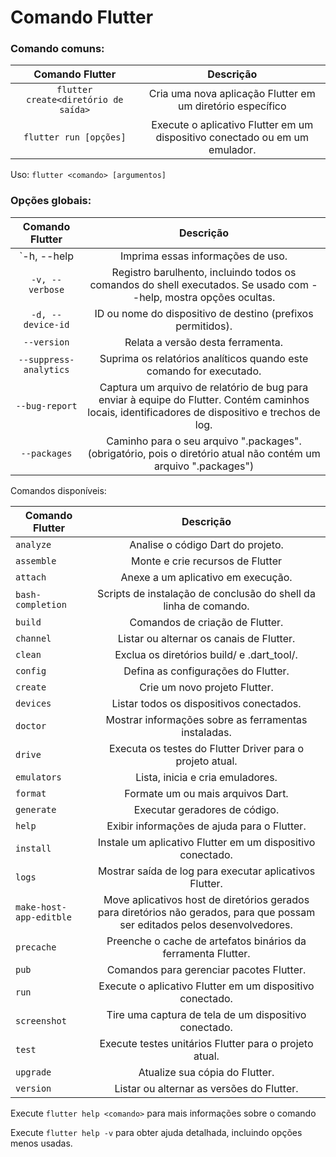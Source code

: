 # Comando Flutter

### Comando comuns:
|           Comando Flutter          |                                  Descrição                                  |
|:----------------------------------:|:---------------------------------------------------------------------------:|
| `flutter create<diretório de saída>` | Cria uma nova aplicação Flutter em um diretório específico                  |
| `flutter run [opções]`               | Execute o aplicativo Flutter em um dispositivo conectado ou em um emulador. |

Uso: `flutter <comando> [argumentos]`

### Opções globais:

| Comando Flutter      |                                                                     Descrição                                                                    |
|:----------------------:|:----------------------------------------------------------------------------------------------------------------------------------------------:|
| `-h, --help           | Imprima essas informações de uso.                                                                                                                |
| `-v, --verbose`        | Registro barulhento, incluindo todos os comandos do shell executados. Se usado com --help, mostra opções ocultas.                                |
| `-d, --device-id`      | ID ou nome do dispositivo de destino (prefixos permitidos).                                                                                      |
| `--version`            | Relata a versão desta ferramenta.                                                                                                                |
| `--suppress-analytics` | Suprima os relatórios analíticos quando este comando for executado.                                                                              |
| `--bug-report`         | Captura um arquivo de relatório de bug para enviar à equipe do Flutter. Contém caminhos locais, identificadores de dispositivo e trechos de log. |
| `--packages`           | Caminho para o seu arquivo ".packages".  (obrigatório, pois o diretório atual não contém um arquivo ".packages")                                 |

Comandos disponíveis:

| Comando Flutter         |                                                           Descrição                                                          |
|-------------------------|:----------------------------------------------------------------------------------------------------------------------------:|
| `analyze`               | Analise o código Dart do projeto.                                                                                            |
| `assemble`              | Monte e crie recursos de Flutter                                                                                             |
| `attach`                | Anexe a um aplicativo em execução.                                                                                           |
| `bash-completion`       | Scripts de instalação de conclusão do shell da linha de comando.                                                             |
| `build`                 | Comandos de criação de Flutter.                                                                                              |
| `channel`               | Listar ou alternar os canais de Flutter.                                                                                     |
| `clean`                 | Exclua os diretórios build/ e .dart_tool/.                                                                                   |
| `config`                | Defina as configurações do Flutter.                                                                                          |
| `create`                | Crie um novo projeto Flutter.                                                                                                |
| `devices`               | Listar todos os dispositivos conectados.                                                                                     |
| `doctor`                | Mostrar informações sobre as ferramentas instaladas.                                                                         |
| `drive`                 | Executa os testes do Flutter Driver para o projeto atual.                                                                    |
| `emulators`             | Lista, inicia e cria emuladores.                                                                                             |
| `format`                | Formate um ou mais arquivos Dart.                                                                                            |
| `generate`              | Executar geradores de código.                                                                                                |
| `help`                  | Exibir informações de ajuda para o Flutter.                                                                                  |
| `install`               | Instale um aplicativo Flutter em um dispositivo conectado.                                                                   |
| `logs`                  | Mostrar saída de log para executar aplicativos Flutter.                                                                      |
| `make-host-app-editble` | Move aplicativos host de diretórios gerados para diretórios não gerados, para que possam ser editados pelos desenvolvedores. |
| `precache`              | Preenche o cache de artefatos binários da ferramenta Flutter.                                                                |
| `pub`                   | Comandos para gerenciar pacotes Flutter.                                                                                     |
| `run`                   | Execute o aplicativo Flutter em um dispositivo conectado.                                                                    |
| `screenshot`            | Tire uma captura de tela de um dispositivo conectado.                                                                        |
| `test`                  | Execute testes unitários Flutter para o projeto atual.                                                                       |
| `upgrade`               | Atualize sua cópia do Flutter.                                                                                               |
| `version`               | Listar ou alternar as versões do Flutter.                                                                                    |

Execute `flutter help <comando>` para mais informações sobre o comando

Execute `flutter help -v` para obter ajuda detalhada, incluindo opções menos usadas.

